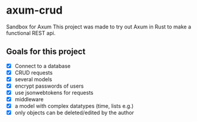 # axum-crud
Sandbox for Axum
This project was made to try out Axum in Rust to make a functional REST api.
## Goals for this project
- [x] Connect to a database
- [x] CRUD requests
- [x] several models
- [x] encrypt passwords of users
- [x] use jsonwebtokens for requests
- [x] middleware
- [x] a model with complex datatypes (time, lists e.g.)
- [x] only objects can be deleted/edited by the author
